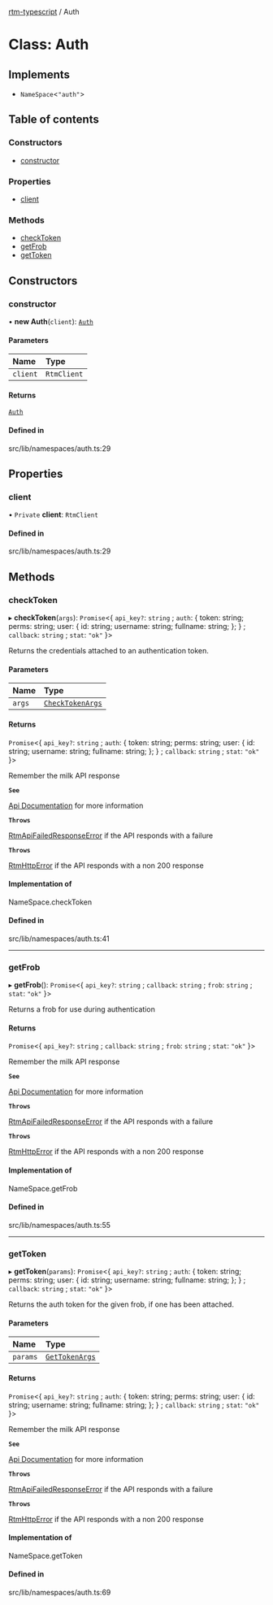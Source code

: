 [rtm-typescript](../README.md) / Auth

# Class: Auth

## Implements

- `NameSpace`\<``"auth"``\>

## Table of contents

### Constructors

- [constructor](Auth.md#constructor)

### Properties

- [client](Auth.md#client)

### Methods

- [checkToken](Auth.md#checktoken)
- [getFrob](Auth.md#getfrob)
- [getToken](Auth.md#gettoken)

## Constructors

### constructor

• **new Auth**(`client`): [`Auth`](Auth.md)

#### Parameters

| Name | Type |
| :------ | :------ |
| `client` | `RtmClient` |

#### Returns

[`Auth`](Auth.md)

#### Defined in

src/lib/namespaces/auth.ts:29

## Properties

### client

• `Private` **client**: `RtmClient`

#### Defined in

src/lib/namespaces/auth.ts:29

## Methods

### checkToken

▸ **checkToken**(`args`): `Promise`\<\{ `api_key?`: `string` ; `auth`: \{ token: string; perms: string; user: \{ id: string; username: string; fullname: string; }; } ; `callback`: `string` ; `stat`: ``"ok"``  }\>

Returns the credentials attached to an authentication token.

#### Parameters

| Name | Type |
| :------ | :------ |
| `args` | [`CheckTokenArgs`](../interfaces/CheckTokenArgs.md) |

#### Returns

`Promise`\<\{ `api_key?`: `string` ; `auth`: \{ token: string; perms: string; user: \{ id: string; username: string; fullname: string; }; } ; `callback`: `string` ; `stat`: ``"ok"``  }\>

Remember the milk API response

**`See`**

[Api Documentation](https://www.rememberthemilk.com/services/api/methods/rtm.auth.checkToken.rtm|RTM) for more information

**`Throws`**

[RtmApiFailedResponseError](RtmApiFailedResponseError.md) if the API responds with a failure

**`Throws`**

[RtmHttpError](RtmHttpError.md) if the API responds with a non 200 response

#### Implementation of

NameSpace.checkToken

#### Defined in

src/lib/namespaces/auth.ts:41

___

### getFrob

▸ **getFrob**(): `Promise`\<\{ `api_key?`: `string` ; `callback`: `string` ; `frob`: `string` ; `stat`: ``"ok"``  }\>

Returns a frob for use during authentication

#### Returns

`Promise`\<\{ `api_key?`: `string` ; `callback`: `string` ; `frob`: `string` ; `stat`: ``"ok"``  }\>

Remember the milk API response

**`See`**

[Api Documentation](https://www.rememberthemilk.com/services/api/methods/rtm.auth.getFrob.rtm|RTM) for more information

**`Throws`**

[RtmApiFailedResponseError](RtmApiFailedResponseError.md) if the API responds with a failure

**`Throws`**

[RtmHttpError](RtmHttpError.md) if the API responds with a non 200 response

#### Implementation of

NameSpace.getFrob

#### Defined in

src/lib/namespaces/auth.ts:55

___

### getToken

▸ **getToken**(`params`): `Promise`\<\{ `api_key?`: `string` ; `auth`: \{ token: string; perms: string; user: \{ id: string; username: string; fullname: string; }; } ; `callback`: `string` ; `stat`: ``"ok"``  }\>

Returns the auth token for the given frob, if one has been attached.

#### Parameters

| Name | Type |
| :------ | :------ |
| `params` | [`GetTokenArgs`](../interfaces/GetTokenArgs.md) |

#### Returns

`Promise`\<\{ `api_key?`: `string` ; `auth`: \{ token: string; perms: string; user: \{ id: string; username: string; fullname: string; }; } ; `callback`: `string` ; `stat`: ``"ok"``  }\>

Remember the milk API response

**`See`**

[Api Documentation](https://www.rememberthemilk.com/services/api/methods/rtm.auth.getToken.rtm|RTM) for more information

**`Throws`**

[RtmApiFailedResponseError](RtmApiFailedResponseError.md) if the API responds with a failure

**`Throws`**

[RtmHttpError](RtmHttpError.md) if the API responds with a non 200 response

#### Implementation of

NameSpace.getToken

#### Defined in

src/lib/namespaces/auth.ts:69
